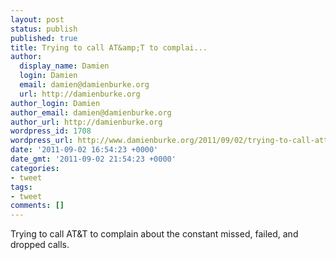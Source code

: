 ```yaml
---
layout: post
status: publish
published: true
title: Trying to call AT&amp;T to complai...
author:
  display_name: Damien
  login: Damien
  email: damien@damienburke.org
  url: http://damienburke.org
author_login: Damien
author_email: damien@damienburke.org
author_url: http://damienburke.org
wordpress_id: 1708
wordpress_url: http://www.damienburke.org/2011/09/02/trying-to-call-att-to-complai/
date: '2011-09-02 16:54:23 +0000'
date_gmt: '2011-09-02 21:54:23 +0000'
categories:
- tweet
tags:
- tweet
comments: []
---
```

<p>Trying to call AT&amp;T to complain about the constant missed, failed, and dropped calls.</p>
